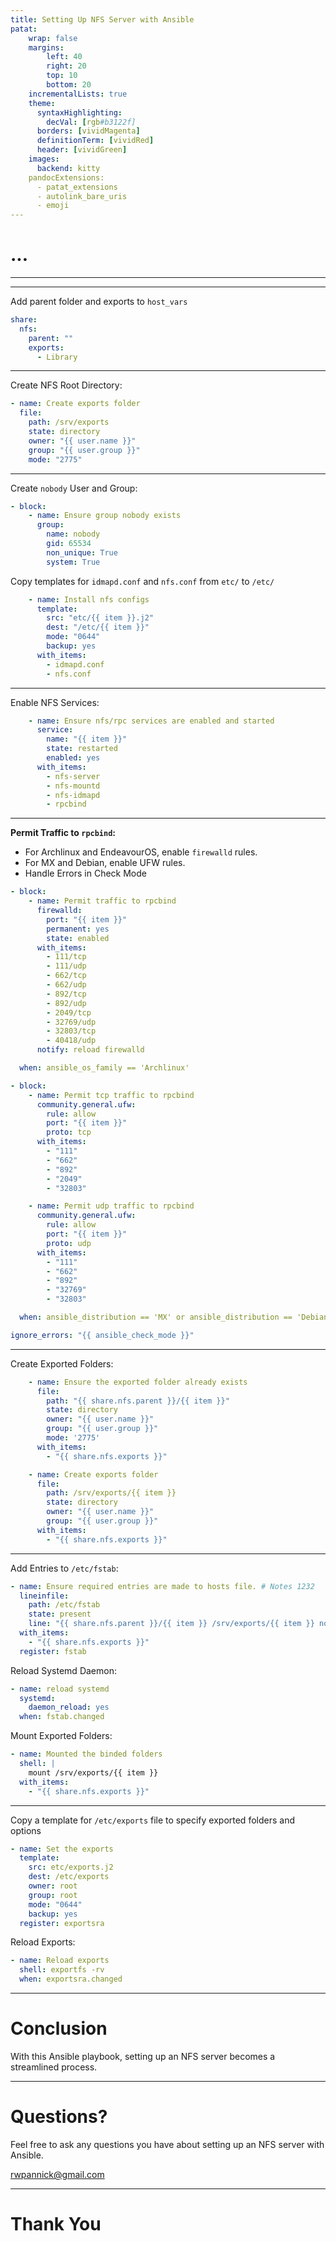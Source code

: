 ```yaml
---
title: Setting Up NFS Server with Ansible
patat:
    wrap: false
    margins:
        left: 40
        right: 20
        top: 10
        bottom: 20
    incrementalLists: true
    theme:
      syntaxHighlighting:
        decVal: [rgb#b3122f]
      borders: [vividMagenta]
      definitionTerm: [vividRed]
      header: [vividGreen]
    images:
      backend: kitty
    pandocExtensions:
      - patat_extensions
      - autolink_bare_uris
      - emoji
---
```


# ...

---



---

Add parent folder and exports to `host_vars`

```yaml
share:
  nfs:
    parent: ""
    exports:
      - Library
```

---


Create NFS Root Directory:

```yaml
- name: Create exports folder
  file:
    path: /srv/exports
    state: directory
    owner: "{{ user.name }}"
    group: "{{ user.group }}"
    mode: "2775"
```

---

Create `nobody` User and Group:

```yaml
- block:
    - name: Ensure group nobody exists
      group:
        name: nobody
        gid: 65534
        non_unique: True
        system: True
```

Copy templates for `idmapd.conf` and `nfs.conf` from `etc/` to `/etc/`

```yaml
    - name: Install nfs configs
      template:
        src: "etc/{{ item }}.j2"
        dest: "/etc/{{ item }}"
        mode: "0644"
        backup: yes
      with_items:
        - idmapd.conf
        - nfs.conf
```

---

Enable NFS Services:

```yaml
    - name: Ensure nfs/rpc services are enabled and started
      service:
        name: "{{ item }}"
        state: restarted
        enabled: yes
      with_items:
        - nfs-server
        - nfs-mountd
        - nfs-idmapd
        - rpcbind
```


---

**Permit Traffic to `rpcbind`:**

   - For Archlinux and EndeavourOS, enable `firewalld` rules.
   - For MX and Debian, enable UFW rules.
   - Handle Errors in Check Mode

```yaml
- block:
    - name: Permit traffic to rpcbind
      firewalld:
        port: "{{ item }}"
        permanent: yes
        state: enabled
      with_items:
        - 111/tcp
        - 111/udp
        - 662/tcp
        - 662/udp
        - 892/tcp
        - 892/udp
        - 2049/tcp
        - 32769/udp
        - 32803/tcp
        - 40418/udp
      notify: reload firewalld

  when: ansible_os_family == 'Archlinux'

- block:
    - name: Permit tcp traffic to rpcbind
      community.general.ufw:
        rule: allow
        port: "{{ item }}"
        proto: tcp
      with_items:
        - "111"
        - "662"
        - "892"
        - "2049"
        - "32803"

    - name: Permit udp traffic to rpcbind
      community.general.ufw:
        rule: allow
        port: "{{ item }}"
        proto: udp
      with_items:
        - "111"
        - "662"
        - "892"
        - "32769"
        - "32803"

  when: ansible_distribution == 'MX' or ansible_distribution == 'Debian'

ignore_errors: "{{ ansible_check_mode }}"
```

---

Create Exported Folders:

```yaml
    - name: Ensure the exported folder already exists
      file:
        path: "{{ share.nfs.parent }}/{{ item }}"
        state: directory
        owner: "{{ user.name }}"
        group: "{{ user.group }}"
        mode: '2775'
      with_items:
        - "{{ share.nfs.exports }}"

    - name: Create exports folder
      file:
        path: /srv/exports/{{ item }}
        state: directory
        owner: "{{ user.name }}"
        group: "{{ user.group }}"
      with_items:
        - "{{ share.nfs.exports }}"
```


---

Add Entries to `/etc/fstab`:

```yaml
- name: Ensure required entries are made to hosts file. # Notes 1232
  lineinfile:
    path: /etc/fstab
    state: present
    line: "{{ share.nfs.parent }}/{{ item }} /srv/exports/{{ item }} none bind 0 0"
  with_items:
    - "{{ share.nfs.exports }}"
  register: fstab
```

Reload Systemd Daemon:

```yaml
- name: reload systemd
  systemd:
    daemon_reload: yes
  when: fstab.changed
```

Mount Exported Folders:

```yaml
- name: Mounted the binded folders
  shell: |
    mount /srv/exports/{{ item }}
  with_items:
    - "{{ share.nfs.exports }}"
```


---

Copy a template for `/etc/exports` file to specify exported folders and options

```yaml
- name: Set the exports
  template:
    src: etc/exports.j2
    dest: /etc/exports
    owner: root
    group: root
    mode: "0644"
    backup: yes
  register: exportsra
```

Reload Exports:

```yaml
- name: Reload exports
  shell: exportfs -rv
  when: exportsra.changed
```

---

# Conclusion

With this Ansible playbook, setting up an NFS server becomes a streamlined process.

---

# Questions?

Feel free to ask any questions you have about setting up an NFS server with Ansible.

<rwpannick@gmail.com>

---

# Thank You
